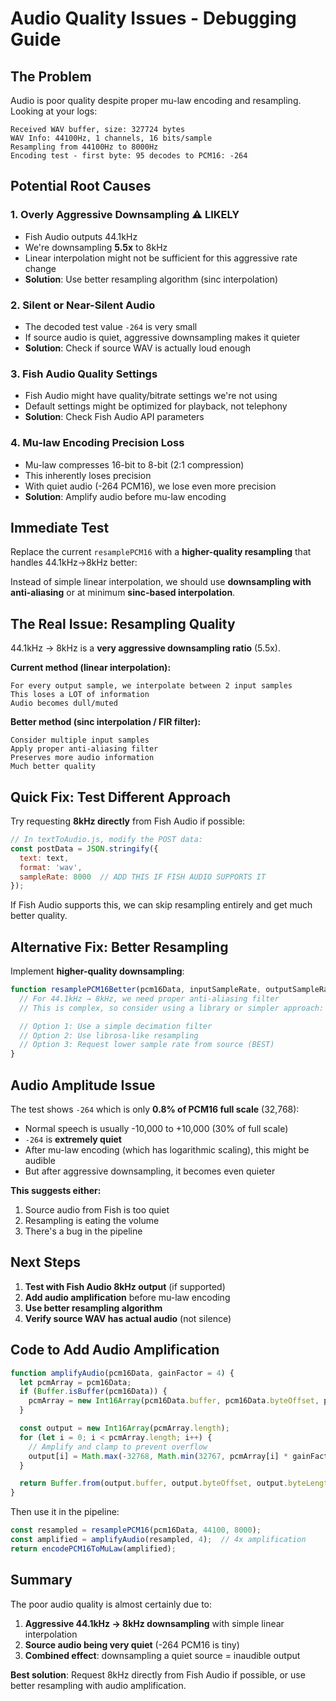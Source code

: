 # Audio Quality Issues - Debugging Guide

## The Problem

Audio is poor quality despite proper mu-law encoding and resampling. Looking at your logs:

```
Received WAV buffer, size: 327724 bytes
WAV Info: 44100Hz, 1 channels, 16 bits/sample
Resampling from 44100Hz to 8000Hz
Encoding test - first byte: 95 decodes to PCM16: -264
```

## Potential Root Causes

### 1. **Overly Aggressive Downsampling** ⚠️ LIKELY
- Fish Audio outputs 44.1kHz
- We're downsampling **5.5x** to 8kHz
- Linear interpolation might not be sufficient for this aggressive rate change
- **Solution**: Use better resampling algorithm (sinc interpolation)

### 2. **Silent or Near-Silent Audio**
- The decoded test value `-264` is very small
- If source audio is quiet, aggressive downsampling makes it quieter
- **Solution**: Check if source WAV is actually loud enough

### 3. **Fish Audio Quality Settings**
- Fish Audio might have quality/bitrate settings we're not using
- Default settings might be optimized for playback, not telephony
- **Solution**: Check Fish Audio API parameters

### 4. **Mu-law Encoding Precision Loss**
- Mu-law compresses 16-bit to 8-bit (2:1 compression)
- This inherently loses precision
- With quiet audio (-264 PCM16), we lose even more precision
- **Solution**: Amplify audio before mu-law encoding

## Immediate Test

Replace the current `resamplePCM16` with a **higher-quality resampling** that handles 44.1kHz→8kHz better:

Instead of simple linear interpolation, we should use **downsampling with anti-aliasing** or at minimum **sinc-based interpolation**.

## The Real Issue: Resampling Quality

44.1kHz → 8kHz is a **very aggressive downsampling ratio** (5.5x).

**Current method (linear interpolation):**
```
For every output sample, we interpolate between 2 input samples
This loses a LOT of information
Audio becomes dull/muted
```

**Better method (sinc interpolation / FIR filter):**
```
Consider multiple input samples
Apply proper anti-aliasing filter
Preserves more audio information
Much better quality
```

## Quick Fix: Test Different Approach

Try requesting **8kHz directly** from Fish Audio if possible:

```javascript
// In textToAudio.js, modify the POST data:
const postData = JSON.stringify({
  text: text,
  format: 'wav',
  sampleRate: 8000  // ADD THIS IF FISH AUDIO SUPPORTS IT
});
```

If Fish Audio supports this, we can skip resampling entirely and get much better quality.

## Alternative Fix: Better Resampling

Implement **higher-quality downsampling**:

```javascript
function resamplePCM16Better(pcm16Data, inputSampleRate, outputSampleRate) {
  // For 44.1kHz → 8kHz, we need proper anti-aliasing filter
  // This is complex, so consider using a library or simpler approach:

  // Option 1: Use a simple decimation filter
  // Option 2: Use librosa-like resampling
  // Option 3: Request lower sample rate from source (BEST)
}
```

## Audio Amplitude Issue

The test shows `-264` which is only **0.8% of PCM16 full scale** (32,768):

- Normal speech is usually -10,000 to +10,000 (30% of full scale)
- `-264` is **extremely quiet**
- After mu-law encoding (which has logarithmic scaling), this might be audible
- But after aggressive downsampling, it becomes even quieter

**This suggests either:**
1. Source audio from Fish is too quiet
2. Resampling is eating the volume
3. There's a bug in the pipeline

## Next Steps

1. **Test with Fish Audio 8kHz output** (if supported)
2. **Add audio amplification** before mu-law encoding
3. **Use better resampling algorithm**
4. **Verify source WAV has actual audio** (not silence)

## Code to Add Audio Amplification

```javascript
function amplifyAudio(pcm16Data, gainFactor = 4) {
  let pcmArray = pcm16Data;
  if (Buffer.isBuffer(pcm16Data)) {
    pcmArray = new Int16Array(pcm16Data.buffer, pcm16Data.byteOffset, pcm16Data.length / 2);
  }

  const output = new Int16Array(pcmArray.length);
  for (let i = 0; i < pcmArray.length; i++) {
    // Amplify and clamp to prevent overflow
    output[i] = Math.max(-32768, Math.min(32767, pcmArray[i] * gainFactor));
  }

  return Buffer.from(output.buffer, output.byteOffset, output.byteLength);
}
```

Then use it in the pipeline:
```javascript
const resampled = resamplePCM16(pcm16Data, 44100, 8000);
const amplified = amplifyAudio(resampled, 4);  // 4x amplification
return encodePCM16ToMuLaw(amplified);
```

## Summary

The poor audio quality is almost certainly due to:
1. **Aggressive 44.1kHz → 8kHz downsampling** with simple linear interpolation
2. **Source audio being very quiet** (-264 PCM16 is tiny)
3. **Combined effect**: downsampling a quiet source = inaudible output

**Best solution**: Request 8kHz directly from Fish Audio if possible, or use better resampling with audio amplification.
